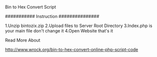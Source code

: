Bin to Hex Convert Script

########### Instruction ###############

1.Unzip bintozix.zip
2.Upload files to Server Root Directory
3.Index.php is your main file don't change it 
4.Open Website that's it


Read More About

http://www.wrock.org/bin-to-hex-convert-online-php-script-code

